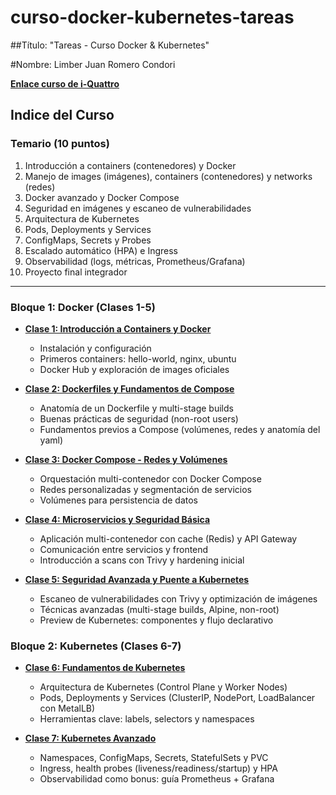 # curso-docker-kubernetes-tareas
##Título: "Tareas - Curso Docker & Kubernetes"

#Nombre: Limber Juan Romero Condori

**[Enlace curso de i-Quattro](https://www.i-quattro.com/product-page/dok-kub-001)**


## Indice del Curso

### Temario (10 puntos)

1. Introducción a containers (contenedores) y Docker
2. Manejo de images (imágenes), containers (contenedores) y networks (redes)
3. Docker avanzado y Docker Compose
4. Seguridad en imágenes y escaneo de vulnerabilidades
5. Arquitectura de Kubernetes
6. Pods, Deployments y Services
7. ConfigMaps, Secrets y Probes
8. Escalado automático (HPA) e Ingress
9. Observabilidad (logs, métricas, Prometheus/Grafana)
10. Proyecto final integrador

---

### Bloque 1: Docker (Clases 1-5)

- **[Clase 1: Introducción a Containers y Docker](bloque-docker/clase1-introduccion/)**
  - Instalación y configuración
  - Primeros containers: hello-world, nginx, ubuntu
  - Docker Hub y exploración de images oficiales

- **[Clase 2: Dockerfiles y Fundamentos de Compose](bloque-docker/clase2-dockerfiles/)**
  - Anatomía de un Dockerfile y multi-stage builds
  - Buenas prácticas de seguridad (non-root users)
  - Fundamentos previos a Compose (volúmenes, redes y anatomía del yaml)

- **[Clase 3: Docker Compose - Redes y Volúmenes](bloque-docker/clase3-compose/)**
  - Orquestación multi-contenedor con Docker Compose
  - Redes personalizadas y segmentación de servicios
  - Volúmenes para persistencia de datos

- **[Clase 4: Microservicios y Seguridad Básica](bloque-docker/clase4-microservicios/)**
  - Aplicación multi-contenedor con cache (Redis) y API Gateway
  - Comunicación entre servicios y frontend
  - Introducción a scans con Trivy y hardening inicial

- **[Clase 5: Seguridad Avanzada y Puente a Kubernetes](bloque-docker/clase5-seguridad/)**
  - Escaneo de vulnerabilidades con Trivy y optimización de imágenes
  - Técnicas avanzadas (multi-stage builds, Alpine, non-root)
  - Preview de Kubernetes: componentes y flujo declarativo

### Bloque 2: Kubernetes (Clases 6-7)

- **[Clase 6: Fundamentos de Kubernetes](bloque-kubernetes/clase6-introduccion/)**
  - Arquitectura de Kubernetes (Control Plane y Worker Nodes)
  - Pods, Deployments y Services (ClusterIP, NodePort, LoadBalancer con MetalLB)
  - Herramientas clave: labels, selectors y namespaces

- **[Clase 7: Kubernetes Avanzado](bloque-kubernetes/clase7-configuracion-persistencia/)**
  - Namespaces, ConfigMaps, Secrets, StatefulSets y PVC
  - Ingress, health probes (liveness/readiness/startup) y HPA
  - Observabilidad como bonus: guía Prometheus + Grafana



